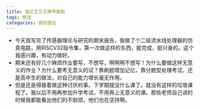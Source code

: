 ```yaml
---
title: 我又又又又换界面啦
tags: 想法
categories: 我的想法
---
```


* 今天我写完了传感器理论与研究的期末报告，我做了个二级流水线处理器的仿真电路，用RISCV32指令集，第一次做这样的东西，能完成，挺兴奋的。这个我感兴趣，有动力做好。
* 期末还有好几个麻烦作业要写，不想写，啊啊啊不想写！为什么要做这样无意义的作业？为什么要考无意义的试？靠刷题增加记忆，靠分题型处理考试，还是高中生的做法，对自己的能力增长毫无作用。
* 但是还是得接着做这种讨厌的事。下学期就没什么课了。就没有这样的垃圾课程了。我以后不用再参加升学考试，不用再上无意义的课。那些老师自己讲的时候我都能看出他们的不耐烦，他们也在坚持啊。